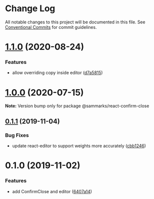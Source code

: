 # Change Log

All notable changes to this project will be documented in this file.
See [Conventional Commits](https://conventionalcommits.org) for commit guidelines.

# [1.1.0](https://github.com/sammarks/react/compare/@sammarks/react-confirm-close@1.0.0...@sammarks/react-confirm-close@1.1.0) (2020-08-24)


### Features

* allow overriding copy inside editor ([d7a5815](https://github.com/sammarks/react/commit/d7a5815ed87845e0b5fe394c001fd501b1f558e4))





# [1.0.0](https://github.com/sammarks/react/compare/@sammarks/react-confirm-close@0.1.1...@sammarks/react-confirm-close@1.0.0) (2020-07-15)

**Note:** Version bump only for package @sammarks/react-confirm-close





## [0.1.1](https://github.com/sammarks/react/compare/@sammarks/react-confirm-close@0.1.0...@sammarks/react-confirm-close@0.1.1) (2019-11-04)


### Bug Fixes

* update react-editor to support weights more accurately ([cbb1246](https://github.com/sammarks/react/commit/cbb1246f2f866027a8d0a59566c093dc9cce7abd))





# 0.1.0 (2019-11-02)


### Features

* add ConfirmClose and editor ([6407a14](https://github.com/sammarks/react/commit/6407a145e2ac9dbb753886015adace4f9386ce00))
